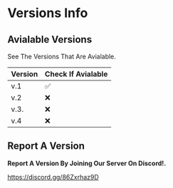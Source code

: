 # Versions Info

## Avialable Versions

See The Versions That Are Avialable.

| Version | Check If Avialable | 
| ------- | ------------------ |
| v.1     | :white_check_mark: |
| v.2     | :x:                |
| v.3.    | :x:                |
| v.4     | :x:                |

## Report A Version

**Report A Version By Joining Our Server On Discord!.**

https://discord.gg/86Zxrhaz9D
